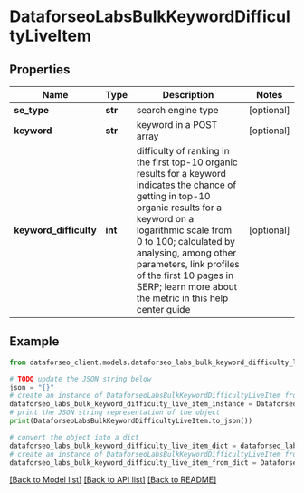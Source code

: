 # DataforseoLabsBulkKeywordDifficultyLiveItem


## Properties

Name | Type | Description | Notes
------------ | ------------- | ------------- | -------------
**se_type** | **str** | search engine type | [optional] 
**keyword** | **str** | keyword in a POST array | [optional] 
**keyword_difficulty** | **int** | difficulty of ranking in the first top-10 organic results for a keyword indicates the chance of getting in top-10 organic results for a keyword on a logarithmic scale from 0 to 100; calculated by analysing, among other parameters, link profiles of the first 10 pages in SERP; learn more about the metric in this help center guide | [optional] 

## Example

```python
from dataforseo_client.models.dataforseo_labs_bulk_keyword_difficulty_live_item import DataforseoLabsBulkKeywordDifficultyLiveItem

# TODO update the JSON string below
json = "{}"
# create an instance of DataforseoLabsBulkKeywordDifficultyLiveItem from a JSON string
dataforseo_labs_bulk_keyword_difficulty_live_item_instance = DataforseoLabsBulkKeywordDifficultyLiveItem.from_json(json)
# print the JSON string representation of the object
print(DataforseoLabsBulkKeywordDifficultyLiveItem.to_json())

# convert the object into a dict
dataforseo_labs_bulk_keyword_difficulty_live_item_dict = dataforseo_labs_bulk_keyword_difficulty_live_item_instance.to_dict()
# create an instance of DataforseoLabsBulkKeywordDifficultyLiveItem from a dict
dataforseo_labs_bulk_keyword_difficulty_live_item_from_dict = DataforseoLabsBulkKeywordDifficultyLiveItem.from_dict(dataforseo_labs_bulk_keyword_difficulty_live_item_dict)
```
[[Back to Model list]](../README.md#documentation-for-models) [[Back to API list]](../README.md#documentation-for-api-endpoints) [[Back to README]](../README.md)


